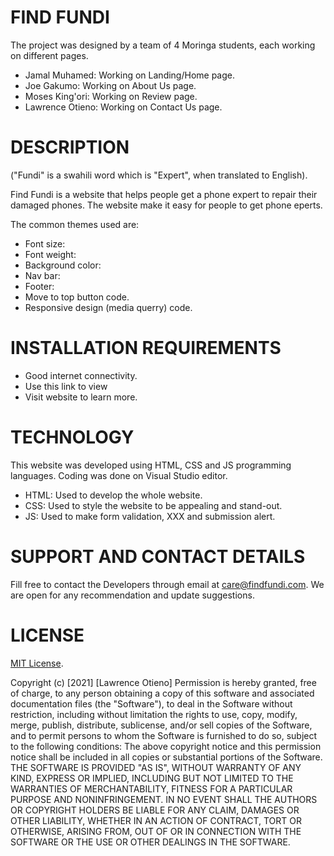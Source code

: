 # FIND FUNDI
The project was designed by a team of 4 Moringa students, each working on different pages.
* Jamal Muhamed: Working on Landing/Home page.
* Joe Gakumo: Working on About Us page.
* Moses King'ori: Working on Review page.
* Lawrence Otieno: Working on Contact Us page.


# DESCRIPTION
("Fundi" is a swahili word which is "Expert", when translated to English).

Find Fundi is a website that helps people get a phone expert to repair their damaged phones. The website make it easy for people to get phone eperts.

The common themes used are:
* Font size:
* Font weight:
* Background color:
* Nav bar:
* Footer:
* Move to top button code.
* Responsive design (media querry) code.


# INSTALLATION REQUIREMENTS
* Good internet connectivity.
* Use this link to view 
* Visit website to learn more.


# TECHNOLOGY
This website was developed using HTML, CSS and JS programming languages. Coding was done on Visual Studio editor.
* HTML: Used to develop the whole website.
* CSS: Used to style the website to be appealing and stand-out.
* JS: Used to make form validation, XXX and submission alert. 


# SUPPORT AND CONTACT DETAILS
Fill free to contact the Developers through email at care@findfundi.com.
We are open for any recommendation and update suggestions.


# LICENSE
[MIT License](https://choosealicense.com/licenses/mit/).

Copyright (c) [2021] [Lawrence Otieno]
Permission is hereby granted, free of charge, to any person obtaining a copy
of this software and associated documentation files (the "Software"), to deal
in the Software without restriction, including without limitation the rights
to use, copy, modify, merge, publish, distribute, sublicense, and/or sell
copies of the Software, and to permit persons to whom the Software is
furnished to do so, subject to the following conditions:
The above copyright notice and this permission notice shall be included in all
copies or substantial portions of the Software.
THE SOFTWARE IS PROVIDED "AS IS", WITHOUT WARRANTY OF ANY KIND, EXPRESS OR
IMPLIED, INCLUDING BUT NOT LIMITED TO THE WARRANTIES OF MERCHANTABILITY,
FITNESS FOR A PARTICULAR PURPOSE AND NONINFRINGEMENT. IN NO EVENT SHALL THE
AUTHORS OR COPYRIGHT HOLDERS BE LIABLE FOR ANY CLAIM, DAMAGES OR OTHER
LIABILITY, WHETHER IN AN ACTION OF CONTRACT, TORT OR OTHERWISE, ARISING FROM,
OUT OF OR IN CONNECTION WITH THE SOFTWARE OR THE USE OR OTHER DEALINGS IN THE
SOFTWARE.